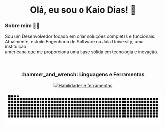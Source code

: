 <h1 align="center">Olá, eu sou o Kaio Dias! 👋 </h1>


<h3>Sobre mim 👨‍💻</h3>
<p>
Sou um Desenvolvedor focado em criar soluções completas e funcionais.<br> Atualmente, estudo Engenharia de Software na Jala University, uma instituição <br>  americana que me proporciona uma base sólida em tecnologia e inovação.
</p>


<br>
<h3 align="center" ">:hammer_and_wrench: Linguagens e Ferramentas</h3>
<p align="center">
  <a href="https://skillicons.dev">
    <img src="https://skillicons.dev/icons?i=html,css,react,nodejs,js,postgres,mysql,mongodb,docker,git,linux,kali" alt="Habilidades e ferramentas"/>
  </a>
</p>

<picture>
  <source media="(prefers-color-scheme: dark)" srcset="https://raw.githubusercontent.com/kaiudiass/kaiudiass/output/github-contribution-grid-snake-dark.svg">
  <source media="(prefers-color-scheme: light)" srcset="https://raw.githubusercontent.com/kaiudiass/kaiudiass/output/github-contribution-grid-snake.svg">
  <img alt="Animação do grid de contribuições do GitHub" src="https://raw.githubusercontent.com/kaiudiass/kaiudiass/output/github-contribution-grid-snake.svg">
</picture>
